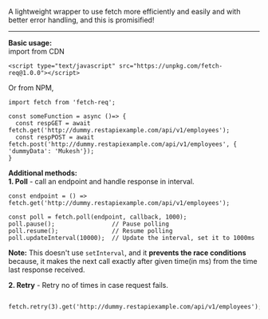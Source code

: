 A lightweight wrapper to use fetch more efficiently and easily and with better error handling, and this is promisified!

---

**Basic usage:**  
import from CDN
```
<script type="text/javascript" src="https://unpkg.com/fetch-req@1.0.0"></script>
```

Or from NPM,

```
import fetch from 'fetch-req';
```

```
const someFunction = async ()=> {
  const respGET = await fetch.get('http://dummy.restapiexample.com/api/v1/employees');
  const respPOST = await fetch.post('http://dummy.restapiexample.com/api/v1/employees', { 'dummyData': 'Mukesh'});
}
```

**Additional methods:**  
**1. Poll** - call an endpoint and handle response in interval.  
```
const endpoint = () => fetch.get('http://dummy.restapiexample.com/api/v1/employees');

const poll = fetch.poll(endpoint, callback, 1000);
poll.pause();                // Pause polling
poll.resume();               // Resume polling
poll.updateInterval(10000);  // Update the interval, set it to 1000ms
```

**Note:** This doesn't use `setInterval`, and it **prevents the race conditions** because, it makes the next call exactly after given time(in ms) 
from the time last response received.

**2. Retry** - Retry no of times in case request fails.  
```
  fetch.retry(3).get('http://dummy.restapiexample.com/api/v1/employees');
```
